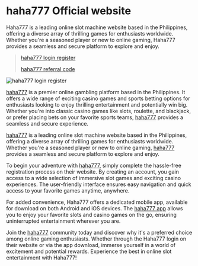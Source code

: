 # haha777 Official website
Haha777 is a leading online slot machine website based in the Philippines, offering a diverse array of thrilling games for enthusiasts worldwide. Whether you're a seasoned player or new to online gaming, Haha777 provides a seamless and secure platform to explore and enjoy.
> [haha777 login register](https://github.jililuck.com)
> 
> [haha777 referral code](https://github.jililuck.com)

![haha777 login register](https://github.com/mnl777/mnl777-login-register-referral-code/assets/175001133/e5a7268c-ad1f-4140-a21f-73e5e565ef96)


 [haha777](https://github.jililuck.com) is a premier online gambling platform based in the Philippines. It offers a wide range of exciting casino games and sports betting options for enthusiasts looking to enjoy thrilling entertainment and potentially win big. Whether you're into classic casino games like slots, roulette, and blackjack, or prefer placing bets on your favorite sports teams,  [haha777](https://github.jililuck.com) provides a seamless and secure experience.


 [haha777](https://github.jililuck.com) is a leading online slot machine website based in the Philippines, offering a diverse array of thrilling games for enthusiasts worldwide. Whether you're a seasoned player or new to online gaming,  [haha777](https://github.jililuck.com) provides a seamless and secure platform to explore and enjoy.

To begin your adventure with  [haha777](https://github.jililuck.com), simply complete the hassle-free registration process on their website. By creating an account, you gain access to a wide selection of immersive slot games and exciting casino experiences. The user-friendly interface ensures easy navigation and quick access to your favorite games anytime, anywhere.

For added convenience, Haha777 offers a dedicated mobile app, available for download on both Android and iOS devices. The  [haha777 app](https://github.jililuck.com) allows you to enjoy your favorite slots and casino games on the go, ensuring uninterrupted entertainment wherever you are.

Join the  [haha777](https://github.jililuck.com) community today and discover why it's a preferred choice among online gaming enthusiasts. Whether through the Haha777 login on their website or via the app download, immerse yourself in a world of excitement and potential rewards. Experience the best in online slot entertainment with Haha777!
